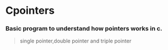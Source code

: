 # Cpointers
### Basic program to understand how pointers works in c.
> single pointer,double pointer and triple pointer
